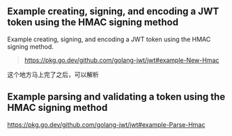
## Example creating, signing, and encoding a JWT token using the HMAC signing method



Example creating, signing, and encoding a JWT token using the HMAC signing method.

> https://pkg.go.dev/github.com/golang-jwt/jwt#example-New-Hmac

这个地方马上完了之后，可以解析

## Example parsing and validating a token using the HMAC signing method

https://pkg.go.dev/github.com/golang-jwt/jwt#example-Parse-Hmac